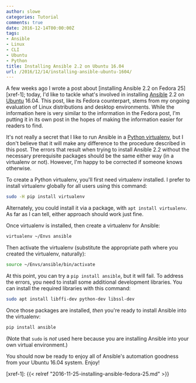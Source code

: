 ```yaml
---
author: slowe
categories: Tutorial
comments: true
date: 2016-12-14T00:00:00Z
tags:
- Ansible
- Linux
- CLI
- Ubuntu
- Python
title: Installing Ansible 2.2 on Ubuntu 16.04
url: /2016/12/14/installing-ansible-ubuntu-1604/
---
```


A few weeks ago I wrote a post about [installing Ansible 2.2 on Fedora 25][xref-1]; today, I'd like to tackle what's involved in installing [Ansible][link-2] 2.2 on [Ubuntu][link-1] 16.04. This post, like its Fedora counterpart, stems from my ongoing evaluation of Linux distributions and desktop environments. While the information here is very similar to the information in the Fedora post, I'm putting it in its own post in the hopes of making the information easier for readers to find.

It's not really a secret that I like to run Ansible in a [Python virtualenv][link-3], but I don't believe that it will make any difference to the procedure described in this post. The errors that result when trying to install Ansible 2.2 without the necessary prerequisite packages should be the same either way (in a virtualenv or not). However, I'm happy to be corrected if someone knows otherwise.

To create a Python virtualenv, you'll first need virtualenv installed. I prefer to install virtualenv globally for all users using this command:

```sh
sudo -H pip install virtualenv
```

Alternately, you could install it via a package, with `apt install virtualenv`. As far as I can tell, either approach should work just fine.

Once virtualenv is installed, then create a virtualenv for Ansible:

```sh
virtualenv ~/Envs ansible
```

Then activate the virtualenv (substitute the appropriate path where you created the virtualenv, naturally):

```sh
source ~/Envs/ansible/bin/activate
```

At this point, you can try a `pip install ansible`, but it will fail. To address the errors, you need to install some additional development libraries. You can install the required libraries with this command:

```sh
sudo apt install libffi-dev python-dev libssl-dev
```

Once those packages are installed, _then_ you're ready to install Ansible into the virtualenv:

```sh
pip install ansible
```

(Note that `sudo` is _not_ used here because you are installing Ansible into your own virtual environment.)

You should now be ready to enjoy all of Ansible's automation goodness from your Ubuntu 16.04 system. Enjoy!

[link-1]: https://www.ubuntu.com
[link-2]: https://www.ansible.com/
[link-3]: https://virtualenv.pypa.io/
[xref-1]: {{< relref "2016-11-25-installing-ansible-fedora-25.md" >}}
